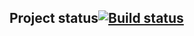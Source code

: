 ## Project status[![Build status](https://ci.appveyor.com/api/projects/status/5exu1udqrpvwdrue?svg=true)](https://ci.appveyor.com/project/marinagagarina/pattern1)




